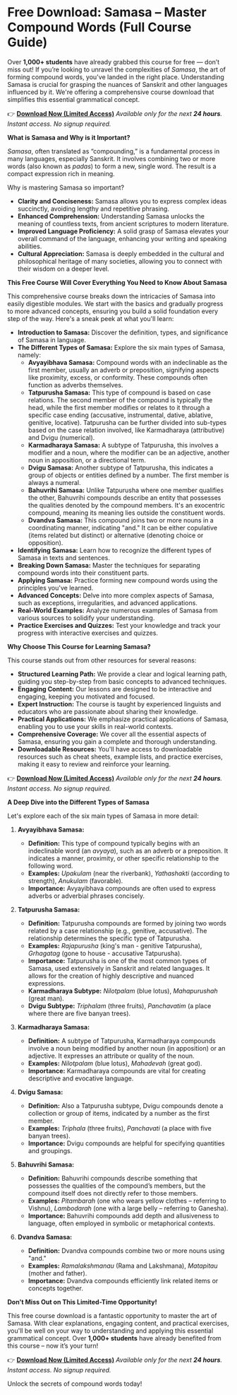 # Free Download: Samasa – Master Compound Words (Full Course Guide)

Over **1,000+ students** have already grabbed this course for free — don’t miss out! If you’re looking to unravel the complexities of *Samasa*, the art of forming compound words, you've landed in the right place. Understanding Samasa is crucial for grasping the nuances of Sanskrit and other languages influenced by it. We're offering a comprehensive course download that simplifies this essential grammatical concept.

👉 **[Download Now (Limited Access)](https://udemywork.com/samasa)**
_Available only for the next **24 hours**. Instant access. No signup required._

**What is Samasa and Why is it Important?**

*Samasa*, often translated as “compounding,” is a fundamental process in many languages, especially Sanskrit. It involves combining two or more words (also known as *padas*) to form a new, single word. The result is a compact expression rich in meaning.

Why is mastering Samasa so important?

*   **Clarity and Conciseness:** Samasa allows you to express complex ideas succinctly, avoiding lengthy and repetitive phrasing.
*   **Enhanced Comprehension:** Understanding Samasa unlocks the meaning of countless texts, from ancient scriptures to modern literature.
*   **Improved Language Proficiency:** A solid grasp of Samasa elevates your overall command of the language, enhancing your writing and speaking abilities.
*   **Cultural Appreciation:** Samasa is deeply embedded in the cultural and philosophical heritage of many societies, allowing you to connect with their wisdom on a deeper level.

**This Free Course Will Cover Everything You Need to Know About Samasa**

This comprehensive course breaks down the intricacies of Samasa into easily digestible modules. We start with the basics and gradually progress to more advanced concepts, ensuring you build a solid foundation every step of the way. Here's a sneak peek at what you'll learn:

*   **Introduction to Samasa:** Discover the definition, types, and significance of Samasa in language.
*   **The Different Types of Samasa:** Explore the six main types of Samasa, namely:
    *   **Avyayibhava Samasa:** Compound words with an indeclinable as the first member, usually an adverb or preposition, signifying aspects like proximity, excess, or conformity. These compounds often function as adverbs themselves.
    *   **Tatpurusha Samasa:** This type of compound is based on case relations. The second member of the compound is typically the head, while the first member modifies or relates to it through a specific case ending (accusative, instrumental, dative, ablative, genitive, locative). Tatpurusha can be further divided into sub-types based on the case relation involved, like Karmadharaya (attributive) and Dvigu (numerical).
    *   **Karmadharaya Samasa:** A subtype of Tatpurusha, this involves a modifier and a noun, where the modifier can be an adjective, another noun in apposition, or a directional term.
    *   **Dvigu Samasa:** Another subtype of Tatpurusha, this indicates a group of objects or entities defined by a number. The first member is always a numeral.
    *   **Bahuvrihi Samasa:** Unlike Tatpurusha where one member qualifies the other, Bahuvrihi compounds describe an entity that possesses the qualities denoted by the compound members. It's an exocentric compound, meaning its meaning lies outside the constituent words.
    *   **Dvandva Samasa:** This compound joins two or more nouns in a coordinating manner, indicating "and." It can be either copulative (items related but distinct) or alternative (denoting choice or opposition).
*   **Identifying Samasa:** Learn how to recognize the different types of Samasa in texts and sentences.
*   **Breaking Down Samasa:** Master the techniques for separating compound words into their constituent parts.
*   **Applying Samasa:** Practice forming new compound words using the principles you've learned.
*   **Advanced Concepts:** Delve into more complex aspects of Samasa, such as exceptions, irregularities, and advanced applications.
*   **Real-World Examples:** Analyze numerous examples of Samasa from various sources to solidify your understanding.
*   **Practice Exercises and Quizzes:** Test your knowledge and track your progress with interactive exercises and quizzes.

**Why Choose This Course for Learning Samasa?**

This course stands out from other resources for several reasons:

*   **Structured Learning Path:** We provide a clear and logical learning path, guiding you step-by-step from basic concepts to advanced techniques.
*   **Engaging Content:** Our lessons are designed to be interactive and engaging, keeping you motivated and focused.
*   **Expert Instruction:** The course is taught by experienced linguists and educators who are passionate about sharing their knowledge.
*   **Practical Applications:** We emphasize practical applications of Samasa, enabling you to use your skills in real-world contexts.
*   **Comprehensive Coverage:** We cover all the essential aspects of Samasa, ensuring you gain a complete and thorough understanding.
*   **Downloadable Resources:** You'll have access to downloadable resources such as cheat sheets, example lists, and practice exercises, making it easy to review and reinforce your learning.

👉 **[Download Now (Limited Access)](https://udemywork.com/samasa)**
_Available only for the next **24 hours**. Instant access. No signup required._

**A Deep Dive into the Different Types of Samasa**

Let's explore each of the six main types of Samasa in more detail:

1.  **Avyayibhava Samasa:**

    *   **Definition:** This type of compound typically begins with an indeclinable word (an *avyaya*), such as an adverb or a preposition. It indicates a manner, proximity, or other specific relationship to the following word.
    *   **Examples:** *Upakulam* (near the riverbank), *Yathashakti* (according to strength), *Anukulam* (favorable).
    *   **Importance:** Avyayibhava compounds are often used to express adverbs or adverbial phrases concisely.

2.  **Tatpurusha Samasa:**

    *   **Definition:** Tatpurusha compounds are formed by joining two words related by a case relationship (e.g., genitive, accusative). The relationship determines the specific type of Tatpurusha.
    *   **Examples:** *Rajapurusha* (king's man - genitive Tatpurusha), *Grhagatag* (gone to house - accusative Tatpurusha).
    *   **Importance:** Tatpurusha is one of the most common types of Samasa, used extensively in Sanskrit and related languages. It allows for the creation of highly descriptive and nuanced expressions.
    *   **Karmadharaya Subtype:** *Nilotpalam* (blue lotus), *Mahapurushah* (great man).
    *   **Dvigu Subtype:** *Triphalam* (three fruits), *Panchavatim* (a place where there are five banyan trees).

3.  **Karmadharaya Samasa:**

    *   **Definition:** A subtype of Tatpurusha, Karmadharaya compounds involve a noun being modified by another noun (in apposition) or an adjective. It expresses an attribute or quality of the noun.
    *   **Examples:** *Nilotpalam* (blue lotus), *Mahadevah* (great god).
    *   **Importance:** Karmadharaya compounds are vital for creating descriptive and evocative language.

4.  **Dvigu Samasa:**

    *   **Definition:** Also a Tatpurusha subtype, Dvigu compounds denote a collection or group of items, indicated by a number as the first member.
    *   **Examples:** *Triphala* (three fruits), *Panchavati* (a place with five banyan trees).
    *   **Importance:** Dvigu compounds are helpful for specifying quantities and groupings.

5.  **Bahuvrihi Samasa:**

    *   **Definition:** Bahuvrihi compounds describe something that possesses the qualities of the compound’s members, but the compound itself does not directly refer to those members.
    *   **Examples:** *Pitambarah* (one who wears yellow clothes – referring to Vishnu), *Lambodarah* (one with a large belly – referring to Ganesha).
    *   **Importance:** Bahuvrihi compounds add depth and allusiveness to language, often employed in symbolic or metaphorical contexts.

6.  **Dvandva Samasa:**

    *   **Definition:** Dvandva compounds combine two or more nouns using "and."
    *   **Examples:** *Ramalakshmanau* (Rama and Lakshmana), *Matapitau* (mother and father).
    *   **Importance:** Dvandva compounds efficiently link related items or concepts together.

**Don't Miss Out on This Limited-Time Opportunity!**

This free course download is a fantastic opportunity to master the art of Samasa. With clear explanations, engaging content, and practical exercises, you'll be well on your way to understanding and applying this essential grammatical concept. Over **1,000+ students** have already benefited from this course – now it’s your turn!

👉 **[Download Now (Limited Access)](https://udemywork.com/samasa)**
_Available only for the next **24 hours**. Instant access. No signup required._

Unlock the secrets of compound words today!

